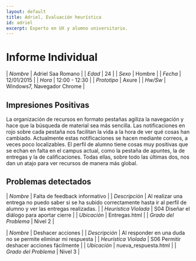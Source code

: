 ```yaml
---
layout: default
title: Adriel, Evaluación heurística
id: adriel
excerpt: Experto en UX y alumno universitario.
---
```


# Informe Individual

| *Nombre* | Adriel Saa Romano |
| *Edad* | 24 |
| *Sexo* | Hombre |
| *Fecha* | 12/01/2015 |
| *Hora* | 12:00 - 12:30 |
| *Prototipo* | Axure |
| *Hw/Sw* | Windows7, Navegador Chrome |

## Impresiones Positivas

La organización de recursos en formato pestañas agiliza la navegación y hace que la búsqueda de material sea más sencilla.
Las notificaciones en rojo sobre cada pestaña nos facilitan la vida a la hora de ver qué cosas han cambiado. Actualmente estas notificaciones se hacen mediante correos, a veces poco localizables.
El perfil de alumno tiene cosas muy positivas que se echan en falta en el campus actual, como la pestaña de apuntes, la de entregas y la de calificaciones. Todas ellas, sobre todo las últimas dos, nos dan un atajo para ver recursos de manera más global.

## Problemas detectados

| *Nombre* | Falta de feedback informativo |
| *Descripción* | Al realizar una entrega no puedo saber si se ha subido correctamente hasta ir al perfil de alumno y ver las entregas realizadas. |
| *Heurística Violada* | S04 Diseñar el diálogo para aportar cierre |
| *Ubicación* | Entregas.html |
| *Grado del Problema* | Nivel 2 |


| *Nombre* | Deshacer acciones |
| *Descripción* | Al responder en una duda no se permite eliminar mi respuesta |
| *Heurística Violada* | S06 Permitir deshacer acciones fácilmente |
| *Ubicación* | nueva_respuesta.html |
| *Grado del Problema* | Nivel 3 |




